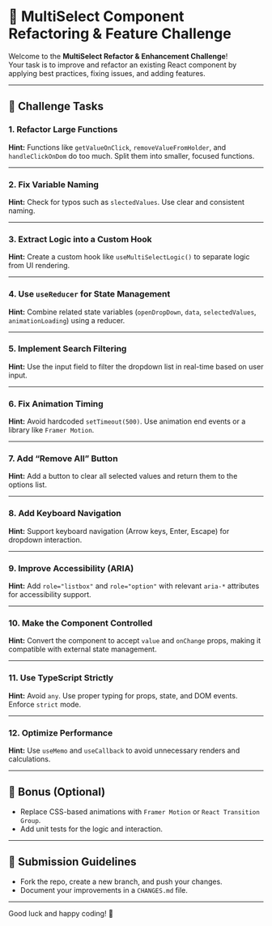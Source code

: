 # 🧠 MultiSelect Component Refactoring & Feature Challenge

Welcome to the **MultiSelect Refactor & Enhancement Challenge**!  
Your task is to improve and refactor an existing React component by applying best practices, fixing issues, and adding features.




---
## 🚀 Challenge Tasks

### 1. Refactor Large Functions
**Hint:** Functions like `getValueOnClick`, `removeValueFromHolder`, and `handleClickOnDom` do too much. Split them into smaller, focused functions.

---

### 2. Fix Variable Naming
**Hint:** Check for typos such as `slectedValues`. Use clear and consistent naming.

---

### 3. Extract Logic into a Custom Hook
**Hint:** Create a custom hook like `useMultiSelectLogic()` to separate logic from UI rendering.

---

### 4. Use `useReducer` for State Management
**Hint:** Combine related state variables (`openDropDown`, `data`, `selectedValues`, `animationLoading`) using a reducer.

---

### 5. Implement Search Filtering
**Hint:** Use the input field to filter the dropdown list in real-time based on user input.

---

### 6. Fix Animation Timing
**Hint:** Avoid hardcoded `setTimeout(500)`. Use animation end events or a library like `Framer Motion`.

---

### 7. Add “Remove All” Button
**Hint:** Add a button to clear all selected values and return them to the options list.

---

### 8. Add Keyboard Navigation
**Hint:** Support keyboard navigation (Arrow keys, Enter, Escape) for dropdown interaction.

---

### 9. Improve Accessibility (ARIA)
**Hint:** Add `role="listbox"` and `role="option"` with relevant `aria-*` attributes for accessibility support.

---

### 10. Make the Component Controlled
**Hint:** Convert the component to accept `value` and `onChange` props, making it compatible with external state management.

---

### 11. Use TypeScript Strictly
**Hint:** Avoid `any`. Use proper typing for props, state, and DOM events. Enforce `strict` mode.

---

### 12. Optimize Performance
**Hint:** Use `useMemo` and `useCallback` to avoid unnecessary renders and calculations.

---

## 🧪 Bonus (Optional)
- Replace CSS-based animations with `Framer Motion` or `React Transition Group`.
- Add unit tests for the logic and interaction.

---

## 📝 Submission Guidelines
- Fork the repo, create a new branch, and push your changes.
- Document your improvements in a `CHANGES.md` file.

---

Good luck and happy coding! 🚀
